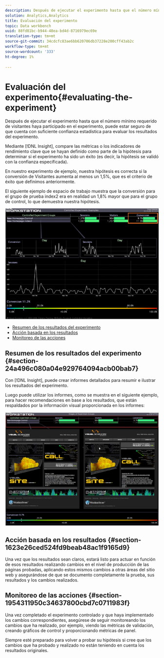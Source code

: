 ```yaml
---
description: Después de ejecutar el experimento hasta que el número mínimo requerido de visitantes haya participado en el experimento, puede estar seguro de que cuenta con suficiente confianza estadística para evaluar los resultados del experimento.
solution: Analytics,Analytics
title: Evaluación del experimento
topic: Data workbench
uuid: 88fd81bc-b944-48ea-bd4d-8716979ec69e
translation-type: tm+mt
source-git-commit: 34cdcfc83ae6bb620706db37228e200cff43ab2c
workflow-type: tm+mt
source-wordcount: '333'
ht-degree: 1%

---
```



# Evaluación del experimento{#evaluating-the-experiment}

Después de ejecutar el experimento hasta que el número mínimo requerido de visitantes haya participado en el experimento, puede estar seguro de que cuenta con suficiente confianza estadística para evaluar los resultados del experimento.

Mediante [!DNL Insight], compare las métricas o los indicadores de rendimiento clave que se hayan definido como parte de la hipótesis para determinar si el experimento ha sido un éxito (es decir, la hipótesis se validó con la confianza especificada).

En nuestro experimento de ejemplo, nuestra hipótesis es correcta si la conversión de Visitantes aumenta al menos un 1,5%, que es el criterio de éxito que definimos anteriormente.

El siguiente ejemplo de espacio de trabajo muestra que la conversión para el grupo de prueba index2 era en realidad un 1,8% mayor que para el grupo de control, lo que demuestra nuestra hipótesis.

![](assets/experimentresults.png)

* [Resumen de los resultados del experimento](../../../home/c-undst-ctrld-exp/c-vw-rslts/c-ev-exp.md#section-24a496c080a04e929764094acb00bab7)
* [Acción basada en los resultados](../../../home/c-undst-ctrld-exp/c-vw-rslts/c-ev-exp.md#section-1623e26ced524fd9beab48ac1f9165d9)
* [Monitoreo de las acciones](../../../home/c-undst-ctrld-exp/c-vw-rslts/c-ev-exp.md#section-1954311950c34637800cbd7c0711983f)

## Resumen de los resultados del experimento {#section-24a496c080a04e929764094acb00bab7}

Con [!DNL Insight], puede crear informes detallados para resumir e ilustrar los resultados del experimento.

Luego puede utilizar los informes, como se muestra en el siguiente ejemplo, para hacer recomendaciones en base a los resultados, que están respaldados por la información visual proporcionada en los informes:

![](assets/experimentresults2.png)

## Acción basada en los resultados {#section-1623e26ced524fd9beab48ac1f9165d9}

Una vez que los resultados sean claros, estará listo para actuar en función de esos resultados realizando cambios en el nivel de producción de las páginas probadas, aplicando estos mismos cambios a otras áreas del sitio web y asegurándose de que se documento completamente la prueba, sus resultados y los cambios realizados.

## Monitoreo de las acciones {#section-1954311950c34637800cbd7c0711983f}

Una vez completado el experimento controlado y que haya implementado los cambios correspondientes, asegúrese de seguir monitoreando los cambios que ha realizado, por ejemplo, viendo las métricas de validación, creando gráficos de control y proporcionando métricas de panel.

Siempre esté preparado para volver a probar su hipótesis si cree que los cambios que ha probado y realizado no están teniendo en cuenta los resultados originales.
